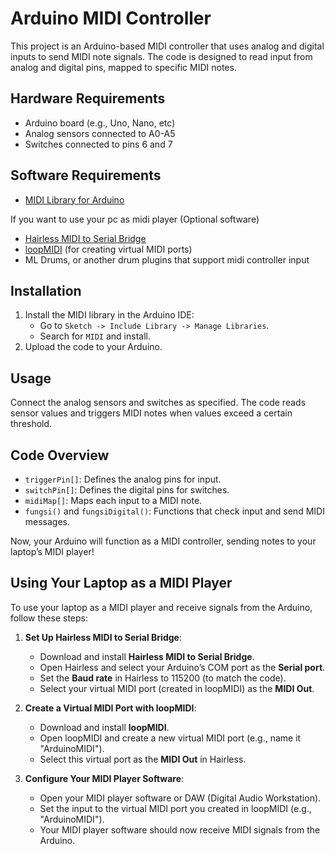 # Arduino MIDI Controller

This project is an Arduino-based MIDI controller that uses analog and digital inputs to send MIDI note signals. The code is designed to read input from analog and digital pins, mapped to specific MIDI notes.

## Hardware Requirements
- Arduino board (e.g., Uno, Nano, etc)
- Analog sensors connected to A0-A5
- Switches connected to pins 6 and 7

## Software Requirements
- [MIDI Library for Arduino](https://github.com/FortySevenEffects/arduino_midi_library)

If you want to use your pc as midi player (Optional software)
- [Hairless MIDI to Serial Bridge](https://projectgus.github.io/hairless-midiserial/)
- [loopMIDI](https://www.tobias-erichsen.de/software/loopmidi.html) (for creating virtual MIDI ports)
- ML Drums, or another drum plugins that support midi controller input

## Installation
1. Install the MIDI library in the Arduino IDE:
   - Go to `Sketch -> Include Library -> Manage Libraries`.
   - Search for `MIDI` and install.
2. Upload the code to your Arduino.

## Usage
Connect the analog sensors and switches as specified. The code reads sensor values and triggers MIDI notes when values exceed a certain threshold.

## Code Overview
- `triggerPin[]`: Defines the analog pins for input.
- `switchPin[]`: Defines the digital pins for switches.
- `midiMap[]`: Maps each input to a MIDI note.
- `fungsi()` and `fungsiDigital()`: Functions that check input and send MIDI messages.

Now, your Arduino will function as a MIDI controller, sending notes to your laptop’s MIDI player!

## Using Your Laptop as a MIDI Player
To use your laptop as a MIDI player and receive signals from the Arduino, follow these steps:

1. **Set Up Hairless MIDI to Serial Bridge**:
   - Download and install **Hairless MIDI to Serial Bridge**.
   - Open Hairless and select your Arduino’s COM port as the **Serial port**.
   - Set the **Baud rate** in Hairless to 115200 (to match the code).
   - Select your virtual MIDI port (created in loopMIDI) as the **MIDI Out**.

2. **Create a Virtual MIDI Port with loopMIDI**:
   - Download and install **loopMIDI**.
   - Open loopMIDI and create a new virtual MIDI port (e.g., name it "ArduinoMIDI").
   - Select this virtual port as the **MIDI Out** in Hairless.

3. **Configure Your MIDI Player Software**:
   - Open your MIDI player software or DAW (Digital Audio Workstation).
   - Set the input to the virtual MIDI port you created in loopMIDI (e.g., "ArduinoMIDI").
   - Your MIDI player software should now receive MIDI signals from the Arduino.
